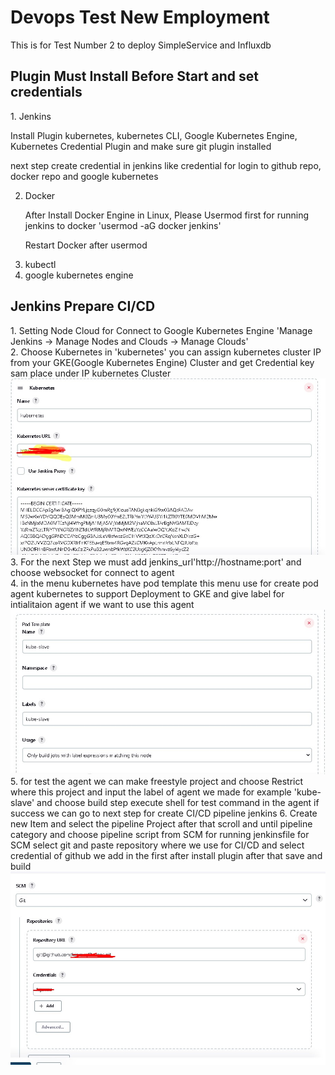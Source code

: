 # Devops Test New Employment

This is for Test Number 2 to deploy SimpleService and Influxdb

<h2>Plugin Must Install Before Start and set credentials</h2>
1. Jenkins
   <p> Install Plugin kubernetes, kubernetes CLI, Google Kubernetes Engine, Kubernetes Credential Plugin and make sure git plugin installed</p>
   <p>next step create credential in jenkins like credential for login to github repo, docker repo and google kubernetes</p>

2. Docker
    <p> After Install Docker Engine in Linux, Please Usermod first for running jenkins to docker 'usermod -aG docker jenkins'</p>
    <p>Restart Docker after usermod<p>
3. kubectl
4. google kubernetes engine

<h2>Jenkins Prepare CI/CD</h2>
1. Setting Node Cloud for Connect to Google Kubernetes Engine 'Manage Jenkins -> Manage Nodes and Clouds -> Manage Clouds'<br>
2. Choose Kubernetes in 'kubernetes' you can assign kubernetes cluster IP from your GKE(Google Kubernetes Engine) Cluster and get Credential key sam place under IP kubernetes Cluster
             <img src=".screenshot/1.jpg" style="width:30px height:50px">
3. For the next Step we must add jenkins_url'http://hostname:port' and choose websocket for connect to agent<br>
4. in the menu kubernetes have pod template this menu use for create pod agent kubernetes to support Deployment to GKE and give label for intialitaion agent if we want to use this agent
             <img src=".screenshot/4.jpg" style="width:30px height:50px">
5. for test the agent we can make freestyle project and choose Restrict where this project and input the label of agent we made for example 'kube-slave' and choose build step execute shell for test command in the agent if success we can go to next step for create CI/CD pipeline jenkins
6. Create new Item and select the pipeline Project after that scroll and until pipeline category and choose pipeline script from SCM for running jenkinsfile for SCM select git and paste repository where we use for CI/CD and select credential of  github we add in the first after install plugin after that save and build
                <img src=".screenshot/8.jpg" style="width:30px height:50px">


